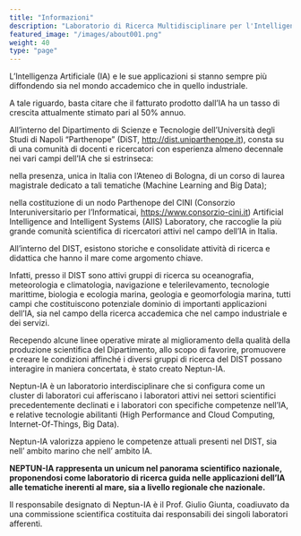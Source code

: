 ```yaml
---
title: "Informazioni"
description: "Laboratorio di Ricerca Multidisciplinare per l'Intelligenza Artificiale in Mare."
featured_image: "/images/about001.png"
weight: 40
type: "page"
---
```


L’Intelligenza Artificiale (IA) e le sue applicazioni si stanno sempre più diffondendo sia nel mondo accademico che in quello industriale.

A tale riguardo, basta citare che il fatturato prodotto dall’IA ha un tasso di crescita attualmente stimato pari al 50% annuo.

All’interno del Dipartimento di Scienze e Tecnologie dell’Università degli Studi di Napoli “Parthenope” (DiST, http://dist.uniparthenope.it), consta su di una comunità di docenti e ricercatori con esperienza almeno decennale nei vari campi dell’IA che si estrinseca:

nella presenza, unica in Italia con l’Ateneo di Bologna, di un corso di laurea magistrale dedicato a tali tematiche (Machine Learning and Big Data);

nella costituzione di un nodo Parthenope del CINI (Consorzio Interuniversitario per l’Informaticai, https://www.consorzio-cini.it) Artificial Intelligence and Intelligent Systems (AIIS) Laboratory, che raccoglie la più grande comunità scientifica di ricercatori attivi nel campo dell’IA in Italia.

All’interno del DIST, esistono storiche e consolidate attività di ricerca e didattica che hanno il mare come argomento chiave.

Infatti, presso il DIST sono attivi gruppi di ricerca su oceanografia, meteorologia e climatologia, navigazione e telerilevamento, tecnologie marittime, biologia e ecologia marina, geologia e geomorfologia marina, tutti campi che costituiscono potenziale dominio di importanti applicazioni dell’IA, sia nel campo della ricerca accademica che nel campo industriale e dei servizi.

Recependo alcune linee operative mirate al miglioramento della qualità della produzione scientifica del Dipartimento, allo scopo di favorire, promuovere e creare le condizioni affinché i diversi gruppi di ricerca del DIST possano interagire in maniera concertata, è stato creato Neptun-IA.

Neptun-IA è un laboratorio interdisciplinare che si configura come un cluster di laboratori cui afferiscano i laboratori attivi nei settori scientifici precedentemente declinati e i laboratori con specifiche competenze nell’IA, e relative tecnologie abilitanti (High Performance and Cloud Computing, Internet-Of-Things, Big Data).

Neptun-IA valorizza appieno le competenze attuali presenti nel DIST, sia nell’ ambito marino che nell’ ambito IA.

**NEPTUN-IA rappresenta un unicum nel panorama scientifico nazionale, proponendosi come laboratorio di ricerca guida nelle applicazioni dell’IA alle tematiche inerenti al mare, sia a livello regionale che nazionale.**

Il responsabile designato di Neptun-IA è il Prof. Giulio Giunta, coadiuvato da una commissione scientifica costituita dai responsabili dei singoli laboratori afferenti.
